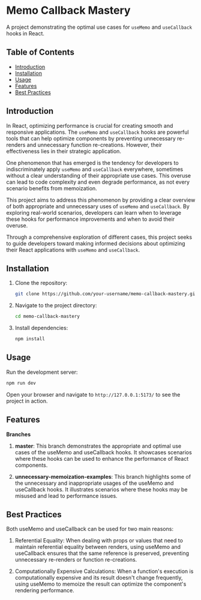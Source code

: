 # Memo Callback Mastery

A project demonstrating the optimal use cases for `useMemo` and `useCallback` hooks in React.

## Table of Contents

- [Introduction](#introduction)
- [Installation](#installation)
- [Usage](#usage)
- [Features](#features)
- [Best Practices](#best-practices)

## Introduction

In React, optimizing performance is crucial for creating smooth and responsive applications. The `useMemo` and `useCallback` hooks are powerful tools that can help optimize components by preventing unnecessary re-renders and unnecessary function re-creations. However, their effectiveness lies in their strategic application.

One phenomenon that has emerged is the tendency for developers to indiscriminately apply `useMemo` and `useCallback` everywhere, sometimes without a clear understanding of their appropriate use cases. This overuse can lead to code complexity and even degrade performance, as not every scenario benefits from memoization.

This project aims to address this phenomenon by providing a clear overview of both appropriate and unnecessary uses of `useMemo` and `useCallback`. By exploring real-world scenarios, developers can learn when to leverage these hooks for performance improvements and when to avoid their overuse.

Through a comprehensive exploration of different cases, this project seeks to guide developers toward making informed decisions about optimizing their React applications with `useMemo` and `useCallback`.


## Installation

1. Clone the repository:

   ```bash
   git clone https://github.com/your-username/memo-callback-mastery.git
   ```

2. Navigate to the project directory:

   ```bash
   cd memo-callback-mastery
   ```

3. Install dependencies:

   ```bash
   npm install
   ```

## Usage

Run the development server:

```bash
npm run dev
```

Open your browser and navigate to `http://127.0.0.1:5173/` to see the project in action.

## Features

**Branches**

1. **master**: This branch demonstrates the appropriate and optimal use cases of the useMemo and useCallback hooks. It showcases scenarios where these hooks can be used to enhance the performance of React components.

2. **unnecessary-memoization-examples**: This branch highlights some of the unnecessary and inappropriate usages of the useMemo and useCallback hooks. It illustrates scenarios where these hooks may be misused and lead to performance issues.


## Best Practices
Both useMemo and useCallback can be used for two main reasons:

1. Referential Equality: When dealing with props or values that need to maintain referential equality between renders, using useMemo and useCallback ensures that the same reference is preserved, preventing unnecessary re-renders or function re-creations.

2. Computationally Expensive Calculations: When a function's execution is computationally expensive and its result doesn't change frequently, using useMemo to memoize the result can optimize the component's rendering performance.

